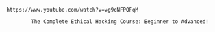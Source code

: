 
    https://www.youtube.com/watch?v=vg9cNFPQFqM

            The Complete Ethical Hacking Course: Beginner to Advanced!
